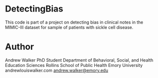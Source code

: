 # DetectingBias

This code is part of a project on detecting bias in clinical notes in the MIMIC-III dataset for sample of patients with sickle cell disease. 


# Author
Andrew Walker
PhD Student
Department of Behavioral, Social, and Health Education Sciences
Rollins School of Public Health
Emory University
andrewlouiswalker.com
andrew.walker@emory.edu
